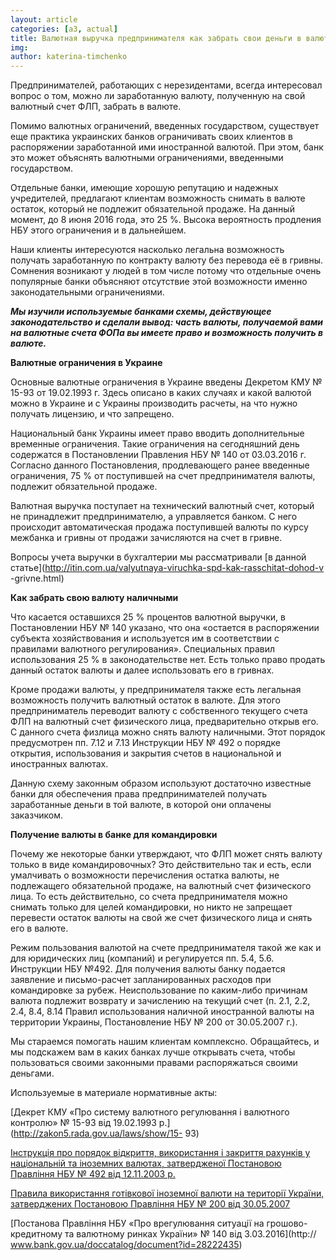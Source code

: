 ```yaml
---
layout: article
categories: [a3, actual]
title: Валютная выручка предпринимателя как забрать свои деньги в валюте
img:
author: katerina-timchenko
---
```

Предпринимателей, работающих с нерезидентами, всегда интересовал вопрос о том, можно ли заработанную валюту, полученную на свой 
валютный счет ФЛП, забрать в валюте.

Помимо валютных ограничений, введенных государством, существует еще практика украинских банков ограничивать своих клиентов в 
распоряжении заработанной ими иностранной валютой. При этом, банк это может объяснять валютными ограничениями, введенными 
государством.

Отдельные банки, имеющие хорошую репутацию и надежных учредителей, предлагают клиентам возможность снимать в валюте остаток, 
который не подлежит обязательной продаже. На данный момент, до 8 июня 2016 года, это 25 %. Высока вероятность продления НБУ этого
ограничения и в дальнейшем.

Наши клиенты интересуются насколько легальна возможность получать заработанную по контракту валюту без перевода её в гривны. Сомнения
возникают у людей в том числе потому что отдельные очень популярные банки объясняют отсутствие этой возможности именно законодательными ограничениями. 

***Мы изучили используемые банками схемы, действующее законодательство и сделали вывод: часть валюты, получаемой вами на валютные счета ФОПа вы имеете право и возможность получить в валюте.*** 

**Валютные ограничения в Украине**

Основные валютные ограничения в Украине введены Декретом КМУ № 15-93 от 19.02.1993 г. Здесь описано в каких случаях и какой валютой
можно в Украине и с Украины производить расчеты, на что нужно получать лицензию, и что запрещено. 

Национальный банк Украины имеет право вводить дополнительные временные ограничения. Такие ограничения на сегодняшний день содержатся в 
Постановлении Правления НБУ № 140 от 03.03.2016 г.  Согласно данного Постановления, продлевающего ранее введенные ограничения, 75 % от 
поступившей на счет предпринимателя валюты, подлежит обязательной продаже.

Валютная выручка поступает на технический валютный счет, который не принадлежит предпринимателю, а управляется банком. С него 
происходит автоматическая продажа поступившей валюты по курсу межбанка и гривны от продажи зачисляются на счет в гривне. 

Вопросы учета выручки в бухгалтерии мы рассматривали [в данной статье](http://itin.com.ua/valyutnaya-viruchka-spd-kak-rasschitat-dohod-v
-grivne.html)

**Как забрать свою валюту наличными**

Что касается оставшихся 25 % процентов валютной выручки, в Постановлении НБУ № 140 указано, что она «остается в распоряжении субъекта 
хозяйствования и используется им в соответствии с правилами валютного регулирования». Специальных правил использования 25 % в 
законодательстве нет. Есть только право продать данный остаток валюты и далее использовать его в гривнах.

Кроме продажи валюты, у предпринимателя также есть легальная возможность получить валютный остаток в валюте. Для этого предприниматель
переводит валюту с собственного текущего счета ФЛП на валютный счет физического лица, предварительно открыв его. С данного счета 
физлица можно снять валюту наличными. Этот порядок предусмотрен пп. 7.12 и 7.13 Инструкции НБУ № 492 о порядке открытия, использования
и закрытия счетов в национальной и иностранных валютах.

Данную схему законным образом используют достаточно известные банки для обеспечения права предпринимателей получать заработанные деньги
в той валюте, в которой они оплачены заказчиком.

**Получение валюты в банке для командировки**

Почему же некоторые банки утверждают, что ФЛП может снять валюту только в виде командировочных? Это действительно так и есть, если 
умалчивать о возможности перечисления остатка валюты, не подлежащего обязательной продаже, на валютный счет физического лица. 
То есть действительно, со счета предпринимателя можно снимать только для целей командировки, но никто не запрещает перевести остаток 
валюты на свой же счет физического лица и снять его в валюте.

Режим пользования валютой на счете предпринимателя такой же как и для юридических лиц (компаний) и регулируется пп. 5.4, 5.6. 
Инструкции НБУ №492. Для получения валюты банку подается заявление и письмо-расчет запланированных расходов при командировке за рубеж.
Неиспользование по каким-либо причинам валюта подлежит возврату и зачислению на текущий счет (п. 2.1, 2.2, 2.4, 8.4, 8.14 Правил 
использования наличной иностранной валюты на территории Украины, Постановление НБУ № 200 от 30.05.2007 г.).

Мы стараемся помогать нашим клиентам комплексно. Обращайтесь, и мы подскажем вам в каких банках лучше открывать счета, чтобы 
пользоваться своими законными правами распоряжаться своими деньгами. 

Используемые в материале нормативные акты:

[Декрет КМУ «Про систему валютного регулювання і валютного контролю» № 15-93 від 19.02.1993 р.] (http://zakon5.rada.gov.ua/laws/show/15-
93)

[Інструкція про порядок відкриття, використання і закриття рахунків у національній та іноземних валютах, затвердженої Постановою 
Правління НБУ № 492 від 12.11.2003 р.](http://zakon3.rada.gov.ua/laws/show/z1172-03/print1443792534786051)

[Правила використання готівкової іноземної валюти на території України, затверджених Постановою Правління НБУ № 200 від 30.05.2007](http://zakon0.rada.gov.ua/laws/show/z0656-07)

[Постанова Правління НБУ «Про врегулювання ситуації на грошово-кредитному та валютному ринках України» № 140 від 3.03.2016](http://
www.bank.gov.ua/doccatalog/document?id=28222435)

